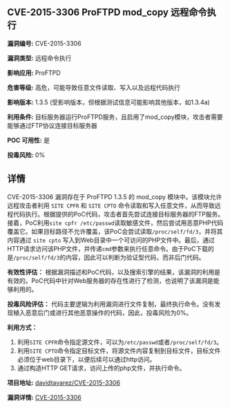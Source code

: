 ## CVE-2015-3306 ProFTPD mod_copy 远程命令执行

**漏洞编号:** CVE-2015-3306

**漏洞类型:** 远程命令执行

**影响应用:** ProFTPD

**危害等级:** 高危，可能导致任意文件读取、写入以及远程代码执行

**影响版本:** 1.3.5 (受影响版本，但根据测试信息可能影响其他版本，如1.3.4a)

**利用条件:** 目标服务器运行ProFTPD服务，且启用了mod_copy模块，攻击者需要能够通过FTP协议连接目标服务器

**POC 可用性:** 是

**投毒风险:** 0%

## 详情

CVE-2015-3306 漏洞存在于 ProFTPD 1.3.5 的 mod_copy 模块中。该模块允许远程攻击者利用 `SITE CPFR` 和 `SITE CPTO` 命令读取和写入任意文件，从而导致远程代码执行。根据提供的PoC代码，攻击者首先尝试连接目标服务器的FTP服务。接着，PoC利用`site cpfr /etc/passwd`读取敏感文件，然后尝试用恶意PHP代码覆盖它。如果目标路径不允许覆盖，该PoC会尝试读取`/proc/self/fd/3`，并将其内容通过 `site cpto` 写入到Web目录中一个可访问的PHP文件中。最后，通过HTTP请求访问该PHP文件，并传递`cmd`参数来执行任意命令。由于PoC下载的是`/proc/self/fd/3`的内容，因此可以判断为验证型代码，而非后门代码。

**有效性评估：**
根据漏洞描述和PoC代码，以及搜索引擎的结果，该漏洞的利用是有效的。PoC代码中针对Web服务器的存在性进行了检测，也说明了该漏洞是能够利用的。

**投毒风险评估：**
代码主要逻辑为利用漏洞进行文件复制，最终执行命令。没有发现植入恶意后门或进行其他恶意操作的代码，因此，投毒风险为0%。

**利用方式：**
1.  利用`SITE CPFR`命令指定源文件，可以为`/etc/passwd`或者`/proc/self/fd/3`。
2.  利用`SITE CPTO`命令指定目标文件，将源文件内容复制到目标文件，目标文件必须位于web目录下，以便后续可以通过http访问。
3.  通过构造HTTP GET请求，访问上传的php文件，并执行命令。

**项目地址:** [davidtavarez/CVE-2015-3306](https://github.com/davidtavarez/CVE-2015-3306)

**漏洞详情:** [CVE-2015-3306](https://nvd.nist.gov/vuln/detail/CVE-2015-3306)